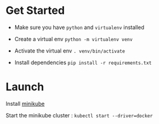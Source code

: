 # Get Started

- Make sure you have `python` and `virtualenv` installed

- Create a virtual env `python -m virtualenv venv`

- Activate the virtual env `. venv/bin/activate`

- Install dependencies `pip install -r requirements.txt`

# Launch

Install [minikube](https://minikube.sigs.k8s.io/docs/start/)

Start the minikube cluster :
`kubectl start --driver=docker`
